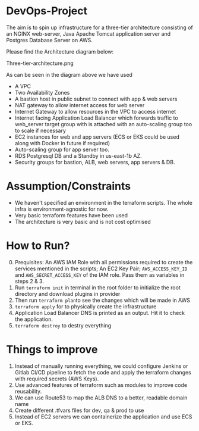 # DevOps-Project

The aim is to spin up infrastructure for a three-tier architecture consisting of an NGINX web-server, Java Apache Tomcat application server and Postgres Database Server on AWS.

Please find the Architecture diagram below:

Three-tier-architecture.png

As can be seen in the diagram above we have used

* A VPC
* Two Availability Zones
* A bastion host in public subnet to connect with app & web servers
* NAT gateway to allow internet access for web server
* Internet Gateway to allow resources in the VPC to access internet
* Internet facing Application Load Balancer which forwards traffic to web_server target group with is attached with an auto-scaling group too to scale if necessary
* EC2 instances for web and app servers (ECS or EKS could be used along with Docker in future if required)
* Auto-scaling group for app server too.
* RDS Postgresql DB and a Standby in us-east-1b AZ.
* Security groups for bastion, ALB, web servers, app servers & DB.


# Assumption/Constraints

* We haven't specified an environment in the terraform scripts. The whole infra is environment-agnostic for now.
* Very basic terraform features have been used
* The architecture is very basic and is not cost optimised


# How to Run?

0) Prequisites: An AWS IAM Role with all permissions required to create the services mentioned in the scripts; An EC2 Key Pair; `AWS_ACCESS_KEY_ID` and `AWS_SECRET_ACCESS_KEY` of the IAM role. Pass them as variables in steps 2 & 3.
1) Run `terraform init` in terminal in the root folder to initialize the root directory and download plugins in provider
2) Then run `terraform plan`to see the changes which will be made in AWS
3) `terraform apply` for to physically create the infrastructure
4) Application Load Balancer DNS is printed as an output. Hit it to check the application.
5) `terraform destroy` to destry everything

# Things to improve

1) Instead of manually running everything, we could configure Jenkins or Gitlab CI/CD pipeline to fetch the code and apply the terraform changes with required secrets (AWS Keys).
2) Use advanced features of terraform such as modules to improve code reusability.
3) We can use Route53 to map the ALB DNS to a better, readable domain name
4) Create different .tfvars files for dev, qa & prod to use 
5) Instead of EC2 servers we can containerize the application and use ECS or EKS.